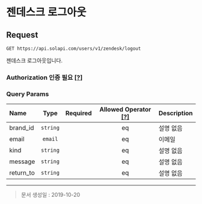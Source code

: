 # 젠데스크 로그아웃

## Request
```
GET https://api.solapi.com/users/v1/zendesk/logout
```

젠데스크 로그아웃입니다.

### Authorization 인증 필요 [[?]](https://docs.solapi.com/authentication/authentication)

### Query Params
| Name | Type | Required | Allowed Operator [[?]](https://docs.solapi.com/api-reference/api-reference#operator) | Description |
| :--- | :--: | :------: | :--------------: | :---------- |
| brand_id | `string` |  | eq | 설명 없음 |
| email | `email` |  | eq | 이메일 |
| kind | `string` |  | eq | 설명 없음 |
| message | `string` |  | eq | 설명 없음 |
| return_to | `string` |  | eq | 설명 없음 |

---

> 문서 생성일 : 2019-10-20

